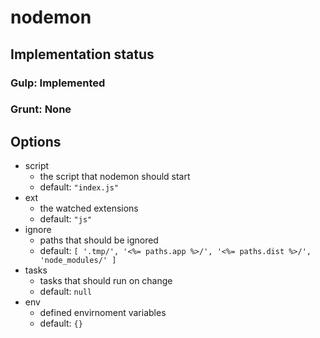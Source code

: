 # nodemon

## Implementation status

### Gulp: Implemented
### Grunt: None

## Options

  * script
    * the script that nodemon should start
    * default: ``"index.js"``
  * ext
    * the watched extensions
    * default: ``"js"``
  * ignore
    * paths that should be ignored
    * default: ``[
      '.tmp/',
      '<%= paths.app %>/',
      '<%= paths.dist %>/',
      'node_modules/'
    ]``
  * tasks
    * tasks that should run on change
    * default: ``null``
  * env
    * defined envirnoment variables
    * default: ``{}``
